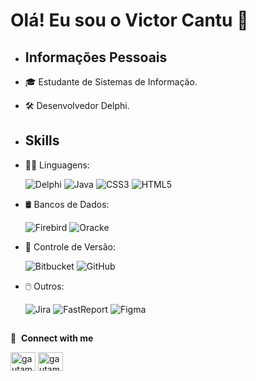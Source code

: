 # Olá! Eu sou o Victor Cantu 👋

-  ## Informações Pessoais
 - 🎓 Estudante de Sistemas de Informação.
 - 🛠️ Desenvolvedor Delphi.
-  ## Skills

- 👨‍💻 Linguagens:

    ![Delphi](https://img.shields.io/badge/Delphi-B22222?style=for-the-badge&logo=delphi&logoColor=white)
    ![Java](https://img.shields.io/badge/java-%23ED8B00.svg?style=for-the-badge&logo=openjdk&logoColor=white)
    ![CSS3](https://img.shields.io/badge/css3-%231572B6.svg?style=for-the-badge&logo=css3&logoColor=white)
    ![HTML5](https://img.shields.io/badge/html5-%23E34F26.svg?style=for-the-badge&logo=html5&logoColor=white)

- 🛢️ Bancos de Dados:

    ![Firebird](https://img.shields.io/badge/firebird-EE4000.svg?style=for-the-badge&logo=firebird&logoColor=orange)
    ![Oracke](https://img.shields.io/badge/Oracle-F80000?style=for-the-badge&logo=oracle&logoColor=black)

- 🧬 Controle de Versão:

    ![Bitbucket](https://img.shields.io/badge/Bitbucket-0747a6?style=for-the-badge&logo=bitbucket&logoColor=white)
    ![GitHub](https://img.shields.io/badge/github-%23121011.svg?style=for-the-badge&logo=github&logoColor=white)

- 🖱️ Outros:

    ![Jira](https://img.shields.io/badge/Jira-0052CC?style=for-the-badge&logo=Jira&logoColor=white)
    ![FastReport](https://img.shields.io/badge/Fast%20Report-000000?style=for-the-badge&logoColor=white)
    ![Figma](https://img.shields.io/badge/figma-%23F24E1E.svg?style=for-the-badge&logo=figma&logoColor=white)

</div>

##

</div>


🔗 &nbsp;**Connect with me**

<p align="left">
<a href="https://www.linkedin.com/in/victor-cantu-2b85a52a2/" target="blank"><img align="center" src="https://raw.githubusercontent.com/rahuldkjain/github-profile-readme-generator/master/src/images/icons/Social/linked-in-alt.svg" alt="gautamkrishnar" height="30" width="40" /></a>
<a href="https://www.instagram.com/cantuvictor_/" target="blank"><img align="center" src="https://raw.githubusercontent.com/rahuldkjain/github-profile-readme-generator/master/src/images/icons/Social/instagram.svg" alt="gautamkrishnar" height="30" width="40" /></a>
